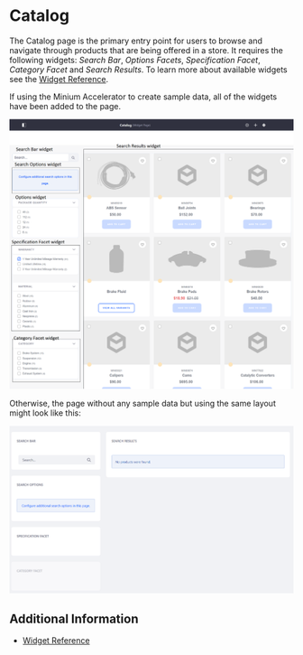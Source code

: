 # Catalog

The Catalog page is the primary entry point for users to browse and navigate through products that are being offered in a store. It requires the following widgets: _Search Bar_, _Options Facets_, _Specification Facet_, _Category Facet_ and _Search Results_. To learn more about available widgets see the [Widget Reference](../widget-reference/README.md).

If using the Minium Accelerator to create sample data, all of the widgets have been added to the page.

![Minium demo catalog](./images/01.png)

Otherwise, the page without any sample data but using the same layout might look like this:

![Empty catalog](./images/02.png)

## Additional Information

* [Widget Reference](../widget-reference/README.md)
